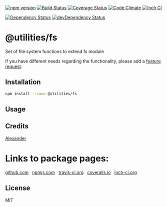[![npm version](https://badge.fury.io/js/@utilities/fs.svg)](http://badge.fury.io/js/@utilities/fs)
[![Build Status](https://travis-ci.org/alykoshin/@utilities/fs.svg)](https://travis-ci.org/alykoshin/@utilities/fs)
[![Coverage Status](https://coveralls.io/repos/alykoshin/@utilities/fs/badge.svg?branch=master&service=github)](https://coveralls.io/github/alykoshin/@utilities/fs?branch=master)
[![Code Climate](https://codeclimate.com/github/alykoshin/@utilities/fs/badges/gpa.svg)](https://codeclimate.com/github/alykoshin/mini-fs)
[![Inch CI](https://inch-ci.org/github/alykoshin/@utilities/fs.svg?branch=master)](https://inch-ci.org/github/alykoshin/@utilities/fs)

[![Dependency Status](https://david-dm.org/alykoshin/@utilities/fs/status.svg)](https://david-dm.org/alykoshin/@utilities/fs#info=dependencies)
[![devDependency Status](https://david-dm.org/alykoshin/@utilities/fs/dev-status.svg)](https://david-dm.org/alykoshin/@utilities/fs#info=devDependencies)


# @utilities/fs

Set of file system functions to extend fs module


If you have different needs regarding the functionality, please add a [feature request](https://github.com/alykoshin/utilities/issues).


## Installation

```sh
npm install --save @utilities/fs
```

## Usage


## Credits
[Alexander](https://github.com/alykoshin/)


# Links to package pages:

[github.com](https://github.com/alykoshin/itilities) &nbsp; [npmjs.com](https://www.npmjs.com/package/@utilities/fs) &nbsp; [travis-ci.org](https://travis-ci.org/alykoshin/@utilities/fs) &nbsp; [coveralls.io](https://coveralls.io/github/alykoshin/@utilities/fs) &nbsp; [inch-ci.org](https://inch-ci.org/github/alykoshin/@utilities/fs)


## License

MIT
